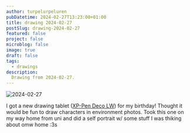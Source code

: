 ```yaml
---
author: turpelurpeluren
pubDatetime: 2024-02-27T13:23:00+01:00
title: drawing 2024-02-27
postSlug: drawing-2024-02-27
featured: false
project: false
microblog: false
image: true
draft: false
tags:
  - drawings
description:
  Drawing from 2024-02-27.
---
```


![2024-02-27](@assets/images/2024-02-27.jpg)

I got a new drawing tablet ([XP-Pen Deco LW](https://docs.thesevenpens.com/drawtab/product-info/xp-pen/xp-pen-deco)) for my birthday! Thought it would be fun to draw characters in environment photos. Took this one on my way home from uni and did a self portrait w/ some stuff I was thiking about omw home :3s